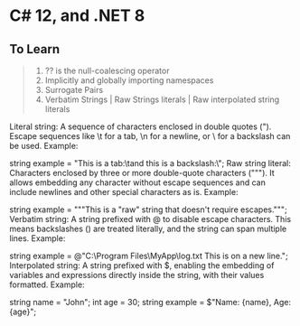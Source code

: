 # C# 12, and .NET 8

## To Learn

> 1. ?? is the null-coalescing operator
> 1. Implicitly and globally importing namespaces
> 1. Surrogate Pairs
> 1. Verbatim Strings | Raw Strings literals | Raw interpolated string literals

Literal string: A sequence of characters enclosed in double quotes ("). Escape sequences like \t for a tab, \n for a newline, or \\ for a backslash can be used. Example:

string example = "This is a tab:\tand this is a backslash:\\";
Raw string literal: Characters enclosed by three or more double-quote characters ("""). It allows embedding any character without escape sequences and can include newlines and other special characters as is. Example:

string example = """This is a "raw" string that doesn't require escapes.""";
Verbatim string: A string prefixed with @ to disable escape characters. This means backslashes (\) are treated literally, and the string can span multiple lines. Example:

string example = @"C:\Program Files\MyApp\log.txt
This is on a new line.";
Interpolated string: A string prefixed with $, enabling the embedding of variables and expressions directly inside the string, with their values formatted. Example:

string name = "John";
int age = 30;
string example = $"Name: {name}, Age: {age}";
